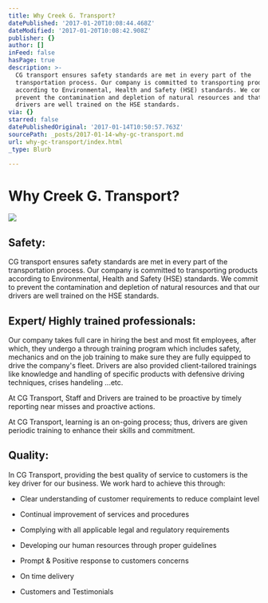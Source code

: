 ```yaml
---
title: Why Creek G. Transport?
datePublished: '2017-01-20T10:08:44.468Z'
dateModified: '2017-01-20T10:08:42.908Z'
publisher: {}
author: []
inFeed: false
hasPage: true
description: >-
  CG transport ensures safety standards are met in every part of the
  transportation process. Our company is committed to transporting products
  according to Environmental, Health and Safety (HSE) standards. We commit to
  prevent the contamination and depletion of natural resources and that our
  drivers are well trained on the HSE standards.
via: {}
starred: false
datePublishedOriginal: '2017-01-14T10:50:57.763Z'
sourcePath: _posts/2017-01-14-why-gc-transport.md
url: why-gc-transport/index.html
_type: Blurb

---
```

# Why Creek G. Transport?
![](https://the-grid-user-content.s3-us-west-2.amazonaws.com/ab8302f1-b4f9-468c-855f-ca60d2a32c30.png)

## Safety:

CG transport ensures safety standards are met in every part of the transportation process. Our company is committed to transporting products according to Environmental, Health and Safety (HSE) standards. We commit to prevent the contamination and depletion of natural resources and that our drivers are well trained on the HSE standards.

## Expert/ Highly trained professionals:

Our company takes full care in hiring the best and most fit employees, after which, they undergo a through training program which includes safety, mechanics and on the job training to make sure they are fully equipped to drive the company's fleet. Drivers are also provided client-tailored trainings like knowledge and handling of specific products with defensive driving techniques, crises handeling ...etc.

At CG Transport, Staff and Drivers are trained to be proactive by timely reporting near misses and proactive actions.

At CG Transport, learning is an on-going process; thus, drivers are given periodic training to enhance their skills and commitment.

## Quality:

In CG Transport, providing the best quality of service to customers is the key driver for our business. We work hard to achieve this through:

- Clear understanding of customer requirements to reduce complaint level

- Continual improvement of services and procedures

- Complying with all applicable legal and regulatory requirements

- Developing our human resources through proper guidelines

- Prompt & Positive response to customers concerns

- On time delivery

- Customers and Testimonials